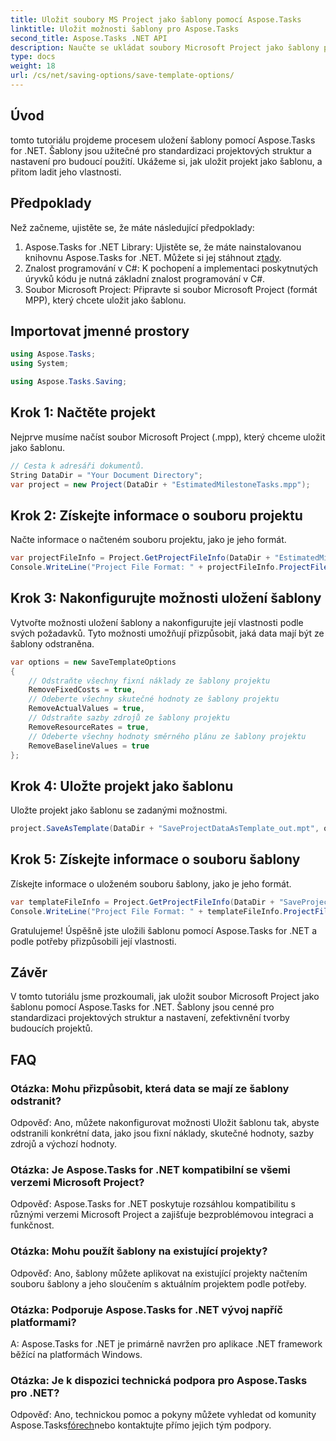 ```yaml
---
title: Uložit soubory MS Project jako šablony pomocí Aspose.Tasks
linktitle: Uložit možnosti šablony pro Aspose.Tasks
second_title: Aspose.Tasks .NET API
description: Naučte se ukládat soubory Microsoft Project jako šablony pomocí Aspose.Tasks for .NET. Přizpůsobte nastavení šablony pro zjednodušené řízení projektů.
type: docs
weight: 18
url: /cs/net/saving-options/save-template-options/
---
```

## Úvod
tomto tutoriálu projdeme procesem uložení šablony pomocí Aspose.Tasks for .NET. Šablony jsou užitečné pro standardizaci projektových struktur a nastavení pro budoucí použití. Ukážeme si, jak uložit projekt jako šablonu, a přitom ladit jeho vlastnosti.
## Předpoklady
Než začneme, ujistěte se, že máte následující předpoklady:
1.  Aspose.Tasks for .NET Library: Ujistěte se, že máte nainstalovanou knihovnu Aspose.Tasks for .NET. Můžete si jej stáhnout z[tady](https://releases.aspose.com/tasks/net/).
2. Znalost programování v C#: K pochopení a implementaci poskytnutých úryvků kódu je nutná základní znalost programování v C#.
3. Soubor Microsoft Project: Připravte si soubor Microsoft Project (formát MPP), který chcete uložit jako šablonu.

## Importovat jmenné prostory
```csharp
using Aspose.Tasks;
using System;

using Aspose.Tasks.Saving;
```
## Krok 1: Načtěte projekt
Nejprve musíme načíst soubor Microsoft Project (.mpp), který chceme uložit jako šablonu.
```csharp
// Cesta k adresáři dokumentů.
String DataDir = "Your Document Directory";
var project = new Project(DataDir + "EstimatedMilestoneTasks.mpp");
```
## Krok 2: Získejte informace o souboru projektu
Načte informace o načteném souboru projektu, jako je jeho formát.
```csharp
var projectFileInfo = Project.GetProjectFileInfo(DataDir + "EstimatedMilestoneTasks.mpp");
Console.WriteLine("Project File Format: " + projectFileInfo.ProjectFileFormat);
```
## Krok 3: Nakonfigurujte možnosti uložení šablony
Vytvořte možnosti uložení šablony a nakonfigurujte její vlastnosti podle svých požadavků. Tyto možnosti umožňují přizpůsobit, jaká data mají být ze šablony odstraněna.
```csharp
var options = new SaveTemplateOptions
{
	// Odstraňte všechny fixní náklady ze šablony projektu
	RemoveFixedCosts = true,
	// Odeberte všechny skutečné hodnoty ze šablony projektu
	RemoveActualValues = true,
	// Odstraňte sazby zdrojů ze šablony projektu
	RemoveResourceRates = true,
	// Odeberte všechny hodnoty směrného plánu ze šablony projektu
	RemoveBaselineValues = true
};
```
## Krok 4: Uložte projekt jako šablonu
Uložte projekt jako šablonu se zadanými možnostmi.
```csharp
project.SaveAsTemplate(DataDir + "SaveProjectDataAsTemplate_out.mpt", options);
```
## Krok 5: Získejte informace o souboru šablony
Získejte informace o uloženém souboru šablony, jako je jeho formát.
```csharp
var templateFileInfo = Project.GetProjectFileInfo(DataDir + "SaveProjectDataAsTemplate_out.mpt");
Console.WriteLine("Project File Format: " + templateFileInfo.ProjectFileFormat);
```
Gratulujeme! Úspěšně jste uložili šablonu pomocí Aspose.Tasks for .NET a podle potřeby přizpůsobili její vlastnosti.

## Závěr
V tomto tutoriálu jsme prozkoumali, jak uložit soubor Microsoft Project jako šablonu pomocí Aspose.Tasks for .NET. Šablony jsou cenné pro standardizaci projektových struktur a nastavení, zefektivnění tvorby budoucích projektů.
## FAQ
### Otázka: Mohu přizpůsobit, která data se mají ze šablony odstranit?
Odpověď: Ano, můžete nakonfigurovat možnosti Uložit šablonu tak, abyste odstranili konkrétní data, jako jsou fixní náklady, skutečné hodnoty, sazby zdrojů a výchozí hodnoty.
### Otázka: Je Aspose.Tasks for .NET kompatibilní se všemi verzemi Microsoft Project?
Odpověď: Aspose.Tasks for .NET poskytuje rozsáhlou kompatibilitu s různými verzemi Microsoft Project a zajišťuje bezproblémovou integraci a funkčnost.
### Otázka: Mohu použít šablony na existující projekty?
Odpověď: Ano, šablony můžete aplikovat na existující projekty načtením souboru šablony a jeho sloučením s aktuálním projektem podle potřeby.
### Otázka: Podporuje Aspose.Tasks for .NET vývoj napříč platformami?
A: Aspose.Tasks for .NET je primárně navržen pro aplikace .NET framework běžící na platformách Windows.
### Otázka: Je k dispozici technická podpora pro Aspose.Tasks pro .NET?
 Odpověď: Ano, technickou pomoc a pokyny můžete vyhledat od komunity Aspose.Tasks[fórech](https://forum.aspose.com/c/tasks/15)nebo kontaktujte přímo jejich tým podpory.